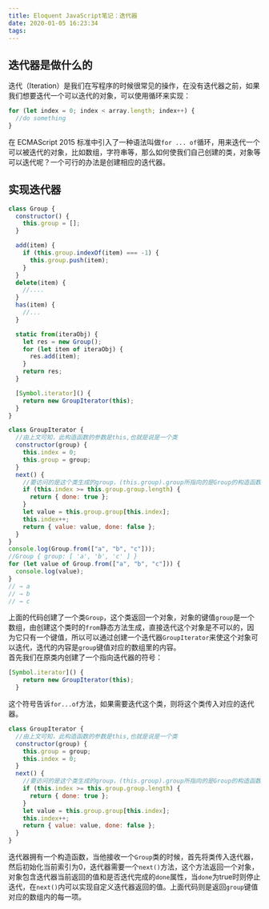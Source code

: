 ```yaml
---
title: Eloquent JavaScript笔记：迭代器
date: 2020-01-05 16:23:34
tags:
---
```


## 迭代器是做什么的

迭代（Iteration）是我们在写程序的时候很常见的操作，在没有迭代器之前，如果我们想要迭代一个可以迭代的对象，可以使用循环来实现：

```javascript
for (let index = 0; index < array.length; index++) {
  //do something
}
```

在 ECMAScript 2015 标准中引入了一种语法叫做`for ... of`循环，用来迭代一个可以被迭代的对象，比如数组，字符串等，那么如何使我们自己创建的类，对象等可以迭代呢？一个可行的办法是创建相应的迭代器。

## 实现迭代器

```javascript
class Group {
  constructor() {
    this.group = [];
  }

  add(item) {
    if (this.group.indexOf(item) === -1) {
      this.group.push(item);
    }
  }
  delete(item) {
    //....
  }
  has(item) {
    //...
  }

  static from(iteraObj) {
    let res = new Group();
    for (let item of iteraObj) {
      res.add(item);
    }
    return res;
  }

  [Symbol.iterator]() {
    return new GroupIterator(this);
  }
}

class GroupIterator {
  //由上文可知，此构造函数的参数是this,也就是说是一个类
  constructor(group) {
    this.index = 0;
    this.group = group;
  }
  next() {
    //要访问的是这个类生成的group，(this.group).group所指向的是Group的构造函数生成的那个group
    if (this.index >= this.group.group.length) {
      return { done: true };
    }
    let value = this.group.group[this.index];
    this.index++;
    return { value: value, done: false };
  }
}
console.log(Group.from(["a", "b", "c"]));
//Group { group: [ 'a', 'b', 'c' ] }
for (let value of Group.from(["a", "b", "c"])) {
  console.log(value);
}
// → a
// → b
// → c
```

上面的代码创建了一个类`Group`，这个类返回一个对象，对象的键值`group`是一个数组，由创建这个类时的`from`静态方法生成，直接迭代这个对象是不可以的，因为它只有一个键值，所以可以通过创建一个迭代器`GroupIterator`来使这个对象可以迭代，迭代的内容是`group`键值对应的数组里的内容。  
首先我们在原类内创建了一个指向迭代器的符号：

```javascript
[Symbol.iterator]() {
    return new GroupIterator(this);
  }
```

这个符号告诉`for...of`方法，如果需要迭代这个类，则将这个类传入对应的迭代器。  

``` javascript
class GroupIterator {
  //由上文可知，此构造函数的参数是this,也就是说是一个类
  constructor(group) {
    this.group = group;
    this.index = 0;
  }
  next() {
    //要访问的是这个类生成的group，(this.group).group所指向的是Group的构造函数生成的那个group
    if (this.index >= this.group.group.length) {
      return { done: true };
    }
    let value = this.group.group[this.index];
    this.index++;
    return { value: value, done: false };
  }
}
```

迭代器拥有一个构造函数，当他接收一个`Group`类的时候，首先将类传入迭代器，然后初始化当前索引为0，迭代器需要一个`next()`方法，这个方法返回一个对象，对象包含迭代器当前返回的值和是否迭代完成的`done`属性，当`done`为true时则停止迭代，在`next()`内可以实现自定义迭代器返回的值。上面代码则是返回`group`键值对应的数组内的每一项。